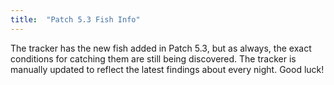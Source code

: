 ```yaml
---
title:  "Patch 5.3 Fish Info"
---
```


The tracker has the new fish added in Patch 5.3, but as always, the exact conditions for catching them are still being discovered. The tracker is manually updated to reflect the latest findings about every night. Good luck!